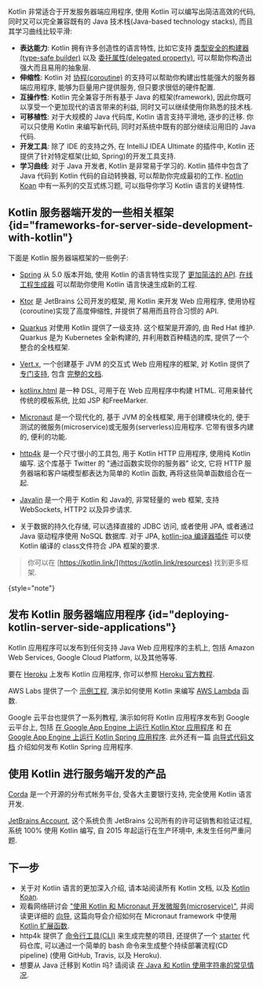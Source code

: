[//]: # (title: 使用 Kotlin 进行服务器端开发)

Kotlin 非常适合于开发服务器端应用程序, 使用 Kotlin 可以编写出简洁高效的代码,
同时又可以完全兼容既有的 Java 技术栈(Java-based technology stacks), 而且其学习曲线比较平滑:

* **表达能力**: Kotlin 拥有许多创造性的语言特性, 比如它支持 [类型安全的构建器(type-safe builder)](type-safe-builders.md)
  以及 [委托属性(delegated property)](delegated-properties.md), 可以帮助你构造出强大而且易用的抽象层.
* **伸缩性**: Kotlin 对 [协程(coroutine)](coroutines-overview.md) 的支持可以帮助你构建出性能强大的服务器端应用程序,
  能够为巨量用户提供服务, 但只要求很低的硬件配置.
* **互操作性**: Kotlin 完全兼容于所有基于 Java 的框架(framework),
  因此你既可以享受一个更加现代的语言带来的利益, 同时又可以继续使用你熟悉的技术栈.
* **可移植性**: 对于大规模的 Java 代码库, Kotlin 语言支持平滑地, 逐步的迁移.
  你可以只使用 Kotlin 来编写新代码, 同时对系统中既有的部分继续沿用旧的 Java 代码.
* **开发工具**: 除了 IDE 的支持之外, 在 IntelliJ IDEA Ultimate 的插件中,
  Kotlin 还提供了针对特定框架(比如, Spring)的开发工具支持.
* **学习曲线**: 对于 Java 开发者, Kotlin 是非常易于学习的.
  Kotlin 插件中包含了 Java 代码到 Kotlin 代码的自动转换器, 可以帮助你完成最初的工作.
  [Kotlin Koan](koans.md) 中有一系列的交互式练习题, 可以指导你学习 Kotlin 语言的关键特性.

## Kotlin 服务器端开发的一些相关框架 {id="frameworks-for-server-side-development-with-kotlin"}

下面是 Kotlin 服务器端框架的一些例子:

* [Spring](https://spring.io) 从 5.0 版本开始,
  使用 Kotlin 的语言特性实现了 [更加简洁的 API](https://spring.io/blog/2017/01/04/introducing-kotlin-support-in-spring-framework-5-0).
  [在线工程生成器](https://start.spring.io/#!language=kotlin) 可以帮助你使用 Kotlin 语言快速生成新的工程.

* [Ktor](https://github.com/kotlin/ktor) 是 JetBrains 公司开发的框架,
  用 Kotlin 来开发 Web 应用程序, 使用协程(coroutine)实现了高度伸缩性, 并提供了易用而且符合习惯的 API.

* [Quarkus](https://quarkus.io/guides/kotlin)
  对使用 Kotlin 提供了一级支持. 这个框架是开源的, 由 Red Hat 维护.
  Quarkus 是为 Kubernetes 全新构建的, 并利用数百种精选的库, 提供了一个整合的全栈框架.

* [Vert.x](https://vertx.io), 一个创建基于 JVM 的交互式 Web 应用程序的框架,
  对 Kotlin 提供了 [专门支持](https://github.com/vert-x3/vertx-lang-kotlin),
  包含 [完整的文档](https://vertx.io/docs/vertx-core/kotlin/).

* [kotlinx.html](https://github.com/kotlin/kotlinx.html) 是一种 DSL, 可用于在 Web 应用程序中构建 HTML.
  可用来替代传统的模板系统, 比如 JSP 和FreeMarker.

* [Micronaut](https://micronaut.io/) 是一个现代化的, 基于 JVM 的全栈框架, 用于创建模块化的,
  便于测试的微服务(microservice)或无服务(serverless)应用程序.
  它带有很多内建的, 便利的功能.

* [http4k](https://http4k.org/) 是一个尺寸很小的工具包, 用于 Kotlin HTTP 应用程序, 使用纯 Kotlin 编写.
 这个库基于 Twitter 的 "通过函数实现你的服务器" 论文, 它将 HTTP 服务器端和客户端模型都表达为简单的 Kotlin 函数, 再将这些简单函数组合在一起.

* [Javalin](https://javalin.io) 是一个用于 Kotlin 和 Java的, 非常轻量的 web 框架,
 支持 WebSockets, HTTP2 以及异步请求.

* 关于数据的持久化存储, 可以选择直接的 JDBC 访问, 或者使用 JPA, 或者通过 Java 驱动程序使用 NoSQL 数据库.
 对于 JPA, [kotlin-jpa 编译器插件](no-arg-plugin.md#jpa-support) 可以使 Kotlin 编译的 class文件符合 JPA 框架的要求.

> 你可以在 [https://kotlin.link/](https://kotlin.link/resources) 找到更多框架.
>
{style="note"}

## 发布 Kotlin 服务器端应用程序 {id="deploying-kotlin-server-side-applications"}

Kotlin 应用程序可以发布到任何支持 Java Web 应用程序的主机上, 包括 Amazon Web Services, Google Cloud Platform, 以及其他等等.

要在 [Heroku](https://www.heroku.com) 上发布 Kotlin 应用程序,
你可以参照 [Heroku 官方教程](https://devcenter.heroku.com/articles/getting-started-with-kotlin).

AWS Labs 提供了一个 [示例工程](https://github.com/awslabs/serverless-photo-recognition),
演示如何使用 Kotlin 来编写 [AWS Lambda](https://aws.amazon.com/lambda/) 函数.

Google 云平台也提供了一系列教程, 演示如何将 Kotlin 应用程序发布到 Google 云平台上, 包括 [在 Google App Engine 上运行 Kotlin Ktor 应用程序](https://cloud.google.com/community/tutorials/kotlin-ktor-app-engine-java8) 和 [在 Google App Engine 上运行 Kotlin Spring 应用程序](https://cloud.google.com/community/tutorials/kotlin-springboot-app-engine-java8).
此外还有一篇 [向导式代码文档](https://codelabs.developers.google.com/codelabs/cloud-spring-cloud-gcp-kotlin) 介绍如何发布 Kotlin Spring 应用程序.

## 使用 Kotlin 进行服务端开发的产品

[Corda](https://www.corda.net/) 是一个开源的分布式帐务平台, 受各大主要银行支持, 完全使用 Kotlin 语言开发.

[JetBrains Account](https://account.jetbrains.com/), 这个系统负责 JetBrains 公司所有的许可证销售和验证过程,
系统 100% 使用 Kotlin 编写, 自 2015 年起运行在生产环境中, 未发生任何严重问题.

## 下一步

* 关于对 Kotlin 语言的更加深入介绍, 请本站阅读所有 Kotlin 文档, 以及 [Kotlin Koan](koans.md).
* 观看网络研讨会 ["使用 Kotlin 和 Micronaut 开发微服务(microservice)"](https://micronaut.io/2020/12/03/webinar-micronaut-for-microservices-with-kotlin/),
  并阅读更详细的 [向导](https://guides.micronaut.io/latest/micronaut-kotlin-extension-fns.html),
  这篇向导会介绍如何在 Micronaut framework 中使用 [Kotlin 扩展函数](extensions.md#extension-functions).
* http4k 提供了 [命令行工具(CLI)](https://toolbox.http4k.org) 来生成完整的项目,
  还提供了一个 [starter](https://start.http4k.org) 代码仓库,
  可以通过一个简单的 bash 命令来生成整个持续部署流程(CD pipeline) (使用 GitHub, Travis, 以及 Heroku).
* 想要从 Java 迁移到 Kotlin 吗? 请阅读 [在 Java 和 Kotlin 使用字符串的常见情况](java-to-kotlin-idioms-strings.md).
